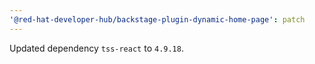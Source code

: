 ```yaml
---
'@red-hat-developer-hub/backstage-plugin-dynamic-home-page': patch
---
```


Updated dependency `tss-react` to `4.9.18`.

